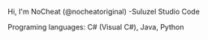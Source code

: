 Hi, I'm NoCheat (@nocheatoriginal)
-Suluzel Studio Code

Programing languages: 
C# (Visual C#), Java, Python
